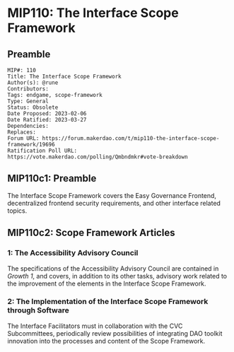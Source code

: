 # MIP110: The Interface Scope Framework

## Preamble

```
MIP#: 110
Title: The Interface Scope Framework
Author(s): @rune
Contributors:
Tags: endgame, scope-framework
Type: General
Status: Obsolete
Date Proposed: 2023-02-06
Date Ratified: 2023-03-27
Dependencies:
Replaces:
Forum URL: https://forum.makerdao.com/t/mip110-the-interface-scope-framework/19696
Ratification Poll URL: https://vote.makerdao.com/polling/Qmbndmkr#vote-breakdown
```

## MIP110c1: Preamble

The Interface Scope Framework covers the Easy Governance Frontend, decentralized frontend security requirements, and other interface related topics.

## MIP110c2: Scope Framework Articles

### 1: The Accessibility Advisory Council

The specifications of the Accessibility Advisory Council are contained in *Growth 1*, and covers, in addition to its other tasks, advisory work related to the improvement of the elements in the Interface Scope Framework.

### 2: The Implementation of the Interface Scope Framework through Software

The Interface Facilitators must in collaboration with the CVC Subcommittees, periodically review possibilities of integrating DAO toolkit innovation into the processes and content of the Scope Framework.
